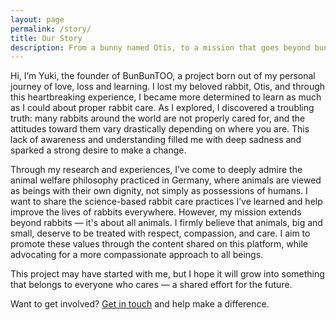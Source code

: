 ```yaml
---
layout: page
permalink: /story/
title: Our Story
description: From a bunny named Otis, to a mission that goes beyond bunnies.
---
```

Hi, I’m Yuki, the founder of BunBunTOO, a project born out of my personal journey of love, loss and learning. I lost my beloved rabbit, Otis, and through this heartbreaking experience, I became more determined to learn as much as I could about proper rabbit care. As I explored, I discovered a troubling truth: many rabbits around the world are not properly cared for, and the attitudes toward them vary drastically depending on where you are. This lack of awareness and understanding filled me with deep sadness and sparked a strong desire to make a change.

Through my research and experiences, I’ve come to deeply admire the animal welfare philosophy practiced in Germany, where animals are viewed as beings with their own dignity, not simply as possessions of humans. I want to share the science-based rabbit care practices I’ve learned and help improve the lives of rabbits everywhere. However, my mission extends beyond rabbits — it's about all animals. I firmly believe that animals, big and small, deserve to be treated with respect, compassion, and care. I aim to promote these values through the content shared on this platform, while advocating for a more compassionate approach to all beings.

This project may have started with me, but I hope it will grow into something that belongs to everyone who cares — a shared effort for the future.

Want to get involved? [Get in touch](../../contact/) and help make a difference.
